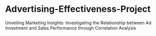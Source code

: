 # Advertising-Effectiveness-Project
Unveiling Marketing Insights: Investigating the Relationship between Ad Investment and Sales Performance through Correlation Analysis
